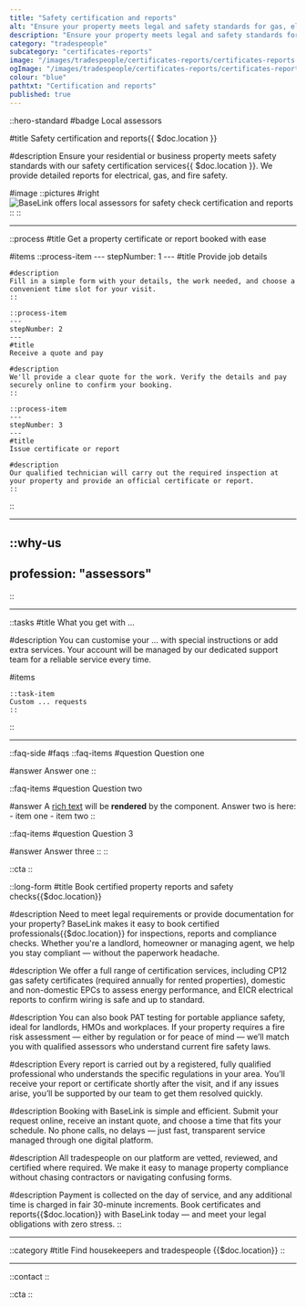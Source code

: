 ```yaml
---
title: "Safety certification and reports"
alt: "Ensure your property meets legal and safety standards for gas, electricity and fire"
description: "Ensure your property meets legal and safety standards for gas, electricity and fire"
category: "tradespeople"
subcategory: "certificates-reports"
image: "/images/tradespeople/certificates-reports/certificates-reports.webp"
ogImage: "/images/tradespeople/certificates-reports/certificates-reports.webp"
colour: "blue"
pathtxt: "Certification and reports"
published: true
---
```


::hero-standard
#badge
Local assessors

#title
Safety certification and reports{{ $doc.location }}

#description
Ensure your residential or business property meets safety standards with our safety certification services{{ $doc.location }}. We provide detailed reports for electrical, gas, and fire safety.

#image
    ::pictures
    #right
    ![BaseLink offers local assessors for safety check certification and reports](/images/tradespeople/certificates-reports/certificates-reports.webp)
    ::
::

---

::process
#title
Get a property certificate or report booked with ease

#items
    ::process-item
    ---
    stepNumber: 1
    ---
    #title
    Provide job details

    #description
    Fill in a simple form with your details, the work needed, and choose a convenient time slot for your visit.
    ::
    
    ::process-item
    ---
    stepNumber: 2
    ---
    #title
    Receive a quote and pay

    #description
    We'll provide a clear quote for the work. Verify the details and pay securely online to confirm your booking.
    ::

    ::process-item
    ---
    stepNumber: 3
    ---
    #title
    Issue certificate or report

    #description
    Our qualified technician will carry out the required inspection at your property and provide an official certificate or report.
    ::
::

---

::why-us
---
profession: "assessors"
---
::

---

::tasks
#title
What you get with ...

#description
You can customise your ... with special instructions or add extra services. Your account will be managed by our dedicated support team for a reliable service every time.

#items

    ::task-item
    Custom ... requests
    ::
::

---

::faq-side
#faqs
  ::faq-items
  #question
  Question one

  #answer
  Answer one
  ::

  ::faq-items
  #question
  Question two

  #answer
  A [rich text](/services/commercial-cleaning) will be **rendered** by the component.
  Answer two is here:
    - item one
    - item two
  ::

  ::faq-items
  #question
  Question 3

  #answer
  Answer three
  ::
::

::cta
::

::long-form
#title
Book certified property reports and safety checks{{$doc.location}}

#description
Need to meet legal requirements or provide documentation for your property? BaseLink makes it easy to book certified professionals{{$doc.location}} for inspections, reports and compliance checks. Whether you're a landlord, homeowner or managing agent, we help you stay compliant — without the paperwork headache.

#description
We offer a full range of certification services, including CP12 gas safety certificates (required annually for rented properties), domestic and non-domestic EPCs to assess energy performance, and EICR electrical reports to confirm wiring is safe and up to standard.

#description
You can also book PAT testing for portable appliance safety, ideal for landlords, HMOs and workplaces. If your property requires a fire risk assessment — either by regulation or for peace of mind — we’ll match you with qualified assessors who understand current fire safety laws.

#description
Every report is carried out by a registered, fully qualified professional who understands the specific regulations in your area. You’ll receive your report or certificate shortly after the visit, and if any issues arise, you’ll be supported by our team to get them resolved quickly.

#description
Booking with BaseLink is simple and efficient. Submit your request online, receive an instant quote, and choose a time that fits your schedule. No phone calls, no delays — just fast, transparent service managed through one digital platform.

#description
All tradespeople on our platform are vetted, reviewed, and certified where required. We make it easy to manage property compliance without chasing contractors or navigating confusing forms.

#description
Payment is collected on the day of service, and any additional time is charged in fair 30-minute increments. Book certificates and reports{{$doc.location}} with BaseLink today — and meet your legal obligations with zero stress.
::

---

::category
#title
Find housekeepers and tradespeople {{$doc.location}}
::

---

::contact
::

::cta
::